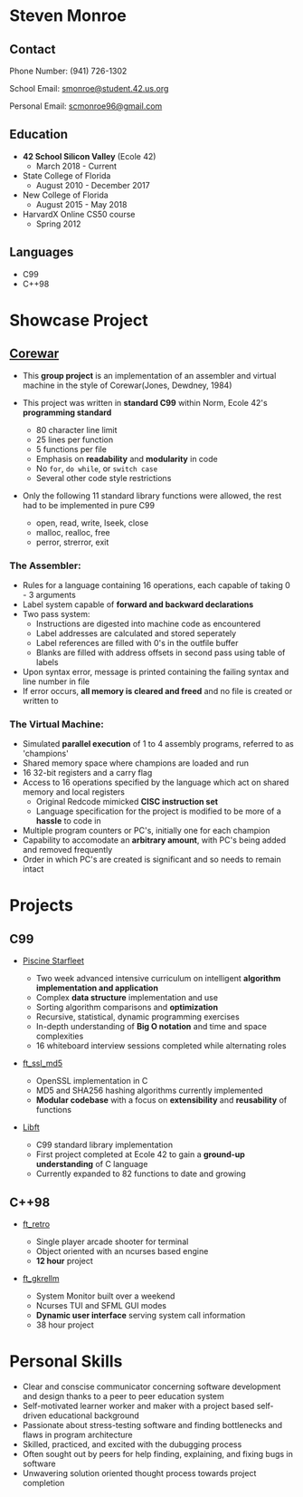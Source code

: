 # Steven Monroe

## Contact

Phone Number:	(941) 726-1302

School Email:	smonroe@student.42.us.org

Personal Email:	scmonroe96@gmail.com

## Education

- **42 School Silicon Valley** (Ecole 42)
	- March 2018 - Current
- State College of Florida
	- August 2010 - December 2017
- New College of Florida
	- August 2015 - May 2018
- HarvardX Online CS50 course
	- Spring 2012

## Languages

- C99
- C++98

# Showcase Project
## [Corewar](https://github.com/smonroe4242/Corewar)
- This **group project** is an implementation of an assembler and virtual machine in the style of Corewar(Jones, Dewdney, 1984)

- This project was written in **standard C99** within Norm, Ecole 42's **programming standard**
	- 80 character line limit
	- 25 lines per function
	- 5 functions per file
	- Emphasis on **readability** and **modularity** in code
	- No `for`, `do while`, or `switch case`
	- Several other code style restrictions
- Only the following 11 standard library functions were allowed, the rest had to be implemented in pure C99
	- open, read, write, lseek, close
	- malloc, realloc, free
	- perror, strerror, exit

### The Assembler:
- Rules for a language containing 16 operations, each capable of taking 0 - 3 arguments
- Label system capable of **forward and backward declarations**
- Two pass system:
	- Instructions are digested into machine code as encountered
	- Label addresses are calculated and stored seperately
	- Label references are filled with 0's in the outfile buffer
	- Blanks are filled with address offsets in second pass using table of labels
- Upon syntax error, message is printed containing the failing syntax and line number in file
- If error occurs, **all memory is cleared and freed** and no file is created or written to

### The Virtual Machine:
- Simulated **parallel execution** of 1 to 4 assembly programs, referred to as 'champions'
- Shared memory space where champions are loaded and run
- 16 32-bit registers and a carry flag
- Access to 16 operations specified by the language which act on shared memory and local registers
	- Original Redcode mimicked **CISC instruction set**
	- Language specification for the project is modified to be more of a **hassle** to code in
- Multiple program counters or PC's, initially one for each champion
- Capability to accomodate an **arbitrary amount**, with PC's being added and removed frequently
- Order in which PC's are created is significant and so needs to remain intact

# Projects

## C99

* [Piscine Starfleet](https://github.com/smonroe4242/Piscine_Starfleet)

	- Two week advanced intensive curriculum on intelligent **algorithm implementation and application**
	- Complex **data structure** implementation and use
	- Sorting algorithm comparisons and **optimization**
	- Recursive, statistical, dynamic programming exercises
	- In-depth understanding of **Big O notation** and time and space complexities
	- 16 whiteboard interview sessions completed while alternating roles
	
* [ft_ssl_md5](https://github.com/smonroe4242/ft_ssl_md5)

	- OpenSSL implementation in C
	- MD5 and SHA256 hashing algorithms currently implemented
	- **Modular codebase** with a focus on **extensibility** and **reusability** of functions

* [Libft](https://github.com/smonroe4242/libft)

	- C99 standard library implementation
	- First project completed at Ecole 42 to gain a **ground-up understanding** of C language
	- Currently expanded to 82 functions to date and growing
	
## C++98

* [ft_retro](https://github.com/smonroe4242/ft_retro)

	- Single player arcade shooter for terminal
	- Object oriented with an ncurses based engine
	- **12 hour** project

* [ft_gkrellm](https://github.com/smonroe4242/ft_gkrellm)

	- System Monitor built over a weekend
	- Ncurses TUI and SFML GUI modes
	- **Dynamic user interface** serving system call information
	- 38 hour project

# Personal Skills

- Clear and conscise communicator concerning software development and design thanks to a peer to peer education system
- Self-motivated learner worker and maker with a project based self-driven educational background
- Passionate about stress-testing software and finding bottlenecks and flaws in program architecture
- Skilled, practiced, and excited with the dubugging process
- Often sought out by peers for help finding, explaining, and fixing bugs in software
- Unwavering solution oriented thought process towards project completion

